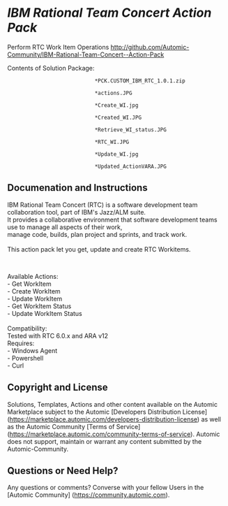 *IBM Rational Team Concert  Action Pack*
=============


Perform RTC Work Item Operations
http://github.com/Automic-Community/IBM-Rational-Team-Concert--Action-Pack

<!-- List of attached files -->
Contents of Solution Package:

						
								*PCK.CUSTOM_IBM_RTC_1.0.1.zip
								
								*actions.JPG
								
								*Create_WI.jpg
								
								*Created_WI.JPG
								
								*Retrieve_WI_status.JPG
								
								*RTC_WI.JPG
								
								*Update_WI.jpg
								
								*Updated_ActionVARA.JPG
								
						


Documenation and Instructions
---

<p>IBM Rational Team Concert (RTC) is a software development team collaboration tool, part of IBM's Jazz/ALM suite.<br />It provides a collaborative environment that software development teams use to manage all aspects of their work,<br />manage code, builds, plan project and sprints, and track work.<br /><br />This action pack let you get, update and create RTC Workitems.</p>
<p>&nbsp;</p>
<p>Available Actions:<br />- Get WorkItem<br />- Create WorkItem<br />- Update WorkItem<br />- Get WorkItem Status<br />- Update WorkItem Status<br /><br />Compatibility:<br />Tested with RTC 6.0.x and ARA v12<br />Requires: <br />- Windows Agent<br />- Powershell<br />- Curl</p>

Copyright and License
---

Solutions, Templates, Actions and other content available on the Automic Marketplace subject to the Automic [Developers Distribution License] (https://marketplace.automic.com/developers-distribution-license) as well as the Automic Community [Terms of Service] (https://marketplace.automic.com/community-terms-of-service).
Automic does not support, maintain or warrant any content submitted by the Automic-Community.



Questions or Need Help? 
---
Any questions or comments? Converse with your fellow Users in the [Automic Community] (https://community.automic.com).